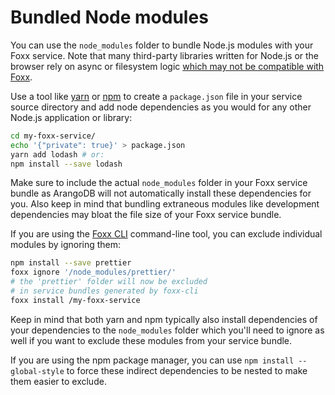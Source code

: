 Bundled Node modules
====================

You can use the `node_modules` folder to bundle Node.js modules with your Foxx service. Note that many third-party libraries written for Node.js or the browser rely on async or filesystem logic [which may not be compatible with Foxx](../README.md#compatibility-caveats).

Use a tool like [yarn](https://yarnpkg.com) or [npm](https://npmjs.com) to create a `package.json` file in your service source directory and add node dependencies as you would for any other Node.js application or library:

```sh
cd my-foxx-service/
echo '{"private": true}' > package.json
yarn add lodash # or:
npm install --save lodash
```

Make sure to include the actual `node_modules` folder in your Foxx service bundle as ArangoDB will not automatically install these dependencies for you. Also keep in mind that bundling extraneous modules like development dependencies may bloat the file size of your Foxx service bundle.

If you are using the [Foxx CLI](../../Programs/FoxxCLI/README.md) command-line tool, you can exclude individual modules by ignoring them:

```sh
npm install --save prettier
foxx ignore '/node_modules/prettier/'
# the 'prettier' folder will now be excluded
# in service bundles generated by foxx-cli
foxx install /my-foxx-service
```

Keep in mind that both yarn and npm typically also install dependencies of your dependencies to the `node_modules` folder which you'll need to ignore as well if you want to exclude these modules from your service bundle.

If you are using the npm package manager, you can use `npm install --global-style` to force these indirect dependencies to be nested to make them easier to exclude.